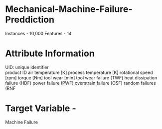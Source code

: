 # Mechanical-Machine-Failure-Preddiction
Instances - 10,000
Features - 14
# Attribute Information
UID: unique identifier       
product ID
air temperature [K]
process temperature [K]
rotational speed [rpm]
torque [Nm]
tool wear [min]
tool wear failure (TWF)
heat dissipation failure (HDF)
power failure (PWF)
overstrain failure (OSF)
random failures (RNF
# Target Variable - 
Machine Failure
